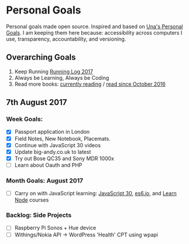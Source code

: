 Personal Goals
==============

Personal goals made open source. Inspired and based on [Una's Personal Goals](https://github.com/una/personal-goals). I am keeping them here because: accessibility across computers I use, transparency, accountability, and versioning.

## Overarching Goals
1. Keep Running [Running Log 2017](/running/2017-weekly.md)
2. Always be Learning, Always be Coding
3. Read more books: [currently reading](/books/books-in-progress.md) / [read since October 2016](/books/books-read.md)

## 7th August 2017

### Week Goals:
- [x] Passport application in London
- [x] Field Notes, New Notebook, Placemats.
- [x] Continue with JavaScript 30 videos
- [x] Update big-andy.co.uk to latest
- [x] Try out Bose QC35 and Sony MDR 1000x
- [ ] Learn about Oauth and PHP

### Month Goals: August 2017
- [ ] Carry on with JavaScript learning: [JavaScript 30](https://javascript30.com/), [es6.io](https://es6.io), and [Learn Node](https://learnnode.com) courses

### Backlog: Side Projects
- [ ] Raspberry Pi Sonos + Hue device
- [ ] Withings/Nokia API -> WordPress 'Health' CPT using wpapi

